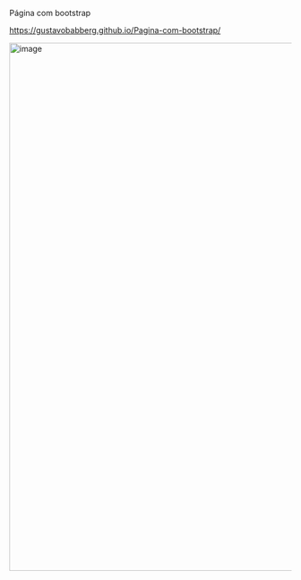 Página com bootstrap

https://gustavobabberg.github.io/Pagina-com-bootstrap/

<img width="1919" height="944" alt="image" src="https://github.com/user-attachments/assets/f2aa9022-0ff9-43d7-b98f-1e272f7f1794" />
